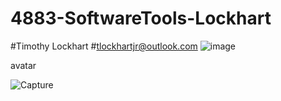 # 4883-SoftwareTools-Lockhart
#Timothy Lockhart
#tlockhartjr@outlook.com
![image](https://github.com/Goldentimsteer/4883-SoftwareTools-Lockhart/assets/70359061/ea192a67-ec8a-4389-835c-f9e4c6e77e5e)


avatar

![Capture](https://github.com/Goldentimsteer/4883-SoftwareTools-Lockhart/assets/70359061/9d4eed84-0ad6-46f8-9351-dc08590583bc)
